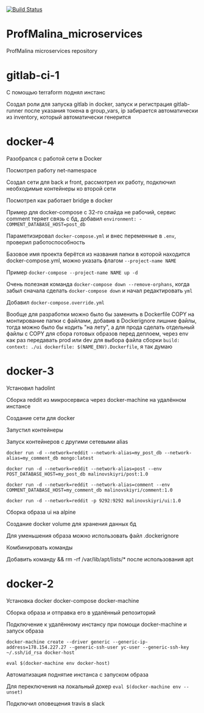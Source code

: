 [![Build Status](https://travis-ci.com/Otus-DevOps-2020-08/ProfMalina_microservices.svg?branch=master)](https://travis-ci.com/Otus-DevOps-2020-08/ProfMalina_microservices)

# ProfMalina_microservices
ProfMalina microservices repository

# gitlab-ci-1

С помощью terraform поднял инстанс

Создал роли для запуска gitlab in docker, запуск и регистрация gitlab-runner после указания токена в group_vars, ip забирается автоматически из inventory, который автоматически генерится





# docker-4

Разобрался с работой сети в Docker

Посмотрел работу net-namespace

Создал сети для back и front, рассмотрел их работу, подключил необходимые контейнеры ко второй сети

Посмотрел как работает bridge в docker

Пример для docker-compose с 32-го слайда не рабочий, сервис comment теряет связь с бд, добавил `environment: - COMMENT_DATABASE_HOST=post_db`

Параметизировал `docker-compose.yml` и внес переменные в `.env`, проверил работоспособность

Базовое имя проекта берётся из названия папки в которой находится docker-compose.yml, можно указать флагом `--project-name NAME`

Пример `docker-compose --project-name NAME up -d`

Очень полезная команда `docker-compose down --remove-orphans`, когда забыл сначала сделать `docker-compose down` и начал редактировать `yml`

Добавил `docker-compose.override.yml`

Вообще для разработки можно было бы заменить в Dockerfile COPY на монтирование папки с файлами, добавив в Dockerignore лишние файлы, тогда можно было бы кодить "на лету", а для прода сделать отдельный файлы с COPY для сбора готовых образов перед деплоем, через env как раз передавать prod или dev для выбора файла сборки `build: context: ./ui dockerfile: $(NAME_ENV).Dockerfile`, я так думаю

# docker-3

Установил hadolint

Сборка reddit из микросервиса через docker-machine на удалённом инстансе

Создание сети для docker

Запустил контейнеры

Запуск контейнеров с другими сетевыми alias

`docker run -d --network=reddit --network-alias=my_post_db --network-alias=my_comment_db mongo:latest`

`docker run -d --network=reddit --network-alias=post --env POST_DATABASE_HOST=my_post_db malinovskiyri/post:1.0`

`docker run -d --network=reddit --network-alias=comment --env COMMENT_DATABASE_HOST=my_comment_db malinovskiyri/comment:1.0`

`docker run -d --network=reddit -p 9292:9292 malinovskiyri/ui:1.0`

Сборка образа ui на alpine

Создание docker volume для хранения данных бд

Для уменьшения образа можно использовать файл .dockerignore

Комбинировать команды

Добавить команду && rm -rf /var/lib/apt/lists/* после использования apt

# docker-2

Установка docker docker-compose docker-machine

Сборка образа и отправка его в удалённый репозиторий

Подключение к удалённому инстансу при помощи docker-machine и запуск образа

`docker-machine create --driver generic --generic-ip-address=178.154.227.27 --generic-ssh-user yc-user --generic-ssh-key ~/.ssh/id_rsa docker-host`

`eval $(docker-machine env docker-host)`

Автоматизация поднятие инстанса с запуском образа

Для переключения на локальный докер
`eval $(docker-machine env --unset)`

Подключил оповещения travis в slack
